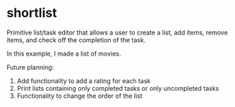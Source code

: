 # shortlist

Primitive list/task editor that allows a user to create a list, add items, remove items, and check off the completion of the task.

In this example, I made a list of movies.

Future planning:
  1.  Add functionality to add a rating for each task
  2.  Print lists containing only completed tasks or only uncompleted tasks
  3.  Functionality to change the order of the list
